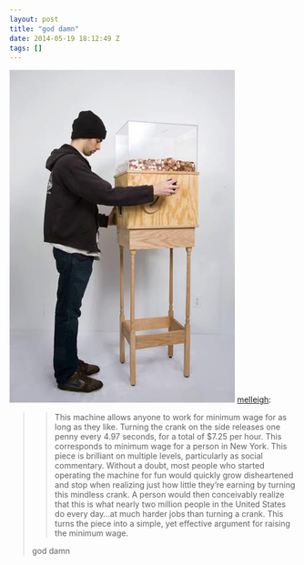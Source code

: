 ```yaml
---
layout: post
title: "god damn"
date: 2014-05-19 18:12:49 Z
tags: []
---
```

![](/media/2014/05/86227809643.jpg)
[melleigh](http://melleigh.tumblr.com/post/48287302404/this-machine-allows-anyone-to-work-for-minimum):

> > This machine allows anyone to work for minimum wage for as long as they like. Turning the crank on the side releases one penny every 4.97 seconds, for a total of $7.25 per hour. This corresponds to minimum wage for a person in New York. This piece is brilliant on multiple levels, particularly as social commentary. Without a doubt, most people who started operating the machine for fun would quickly grow disheartened and stop when realizing just how little they’re earning by turning this mindless crank. A person would then conceivably realize that this is what nearly two million people in the United States do every day…at much harder jobs than turning a crank. This turns the piece into a simple, yet effective argument for raising the minimum wage.
> 
> god damn
